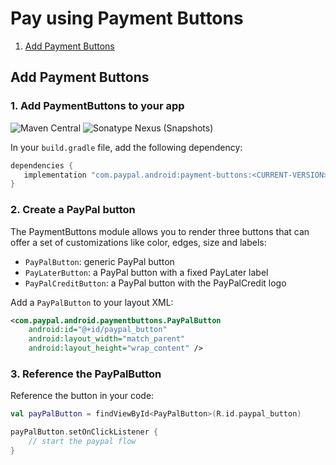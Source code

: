 # Pay using Payment Buttons

1. [Add Payment Buttons](#add-payment-buttons)

## Add Payment Buttons

### 1. Add PaymentButtons to your app

![Maven Central](https://img.shields.io/maven-central/v/com.paypal.android/payment-buttons?style=for-the-badge) ![Sonatype Nexus (Snapshots)](https://img.shields.io/nexus/s/com.paypal.android/payment-buttons?server=https%3A%2F%2Foss.sonatype.org&style=for-the-badge)

In your `build.gradle` file, add the following dependency:

```groovy
dependencies {
   implementation "com.paypal.android:payment-buttons:<CURRENT-VERSION>"
}
```

### 2. Create a PayPal button
The PaymentButtons module allows you to render three buttons that can offer a set of customizations like color, edges, size and labels:
* `PayPalButton`: generic PayPal button
* `PayLaterButton`: a PayPal button with a fixed PayLater label
* `PayPalCreditButton`: a PayPal button with the PayPalCredit logo

Add a `PayPalButton` to your layout XML:

```xml
<com.paypal.android.paymentbuttons.PayPalButton
    android:id="@+id/paypal_button"
    android:layout_width="match_parent"
    android:layout_height="wrap_content" />
```
### 3. Reference the PayPalButton

Reference the button in your code:

```kotlin
val payPalButton = findViewById<PayPalButton>(R.id.paypal_button)

payPalButton.setOnClickListener {
    // start the paypal flow
}
```